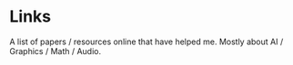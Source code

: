 # Links
A list of papers / resources online that have helped me. Mostly about AI / Graphics / Math / Audio.
